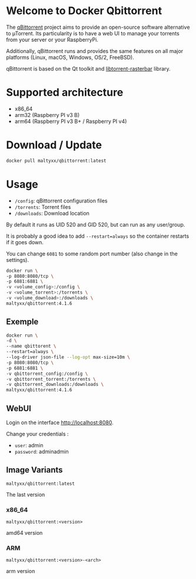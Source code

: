 # Welcome to Docker Qbittorrent

The [qBittorrent](https://www.qbittorrent.org/) project aims to provide an open-source software alternative to µTorrent.
Its particularity is to have a web UI to manage your torrents from your server or your RaspberryPi.

Additionally, qBittorrent runs and provides the same features on all major platforms (Linux, macOS, Windows, OS/2, FreeBSD).

qBittorrent is based on the Qt toolkit and  [libtorrent-rasterbar](http://www.libtorrent.org/)  library.

# Supported architecture

- x86_64
- arm32 (Raspberry PI v3 B)
- arm64 (Raspberry PI v3 B+ / Raspberry PI v4)

# Download / Update

```bash
docker pull maltyxx/qbittorrent:latest
```

#  Usage

-   `/config`: qBittorrent configuration files
-   `/torrents`: Torrent files
-   `/downloads`: Download location

By default it runs as UID 520 and GID 520, but can run as any user/group.

It is probably a good idea to add  `--restart=always`  so the container restarts if it goes down.

You can change  `6081`  to some random port number (also change in the settings).

```bash
docker run \
-p 8080:8080/tcp \
-p 6881:6881 \
-v <volume_config>:/config \
-v <volume_torrent>:/torrents \
-v <volume_download>:/downloads \
maltyxx/qbittorrent:4.1.6
```

## Exemple

```bash
docker run \
-d \
--name qbittorent \
--restart=always \
--log-driver json-file --log-opt max-size=10m \
-p 8080:8080/tcp \
-p 6881:6881 \
-v qbittorrent_config:/config \
-v qbittorrent_torrent:/torrents \
-v qbittorrent_downloads:/downloads \
maltyxx/qbittorrent:4.1.6
```

## WebUI

Login on the interface [http://localhost:8080](http://localhost:8080/).

Change your credentials :
-   `user`: admin
-   `password`: adminadmin

## Image Variants

`maltyxx/qbittorrent:latest`

The last version

### x86_64

`maltyxx/qbittorrent:<version>`

amd64 version
 
### ARM

`maltyxx/qbittorrent:<version>-<arch>`

arm version

